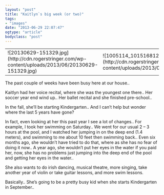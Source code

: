```yaml
---
layout: "post"
title: "Kaitlyn`s big week (or two)"
tags: 
- "images"
date: "2013-06-29 22:07:47"
ogtype: "article"
bodyclass: "post"
---
```


<table><tr><td>![20130629-151329.jpg](http://cdn.rogerstringer.com/wp-content/uploads/2013/06/20130629-151329.jpg)</td><td>![1005114_10151681295345901_1448796038_n](http://cdn.rogerstringer.com/wp-content/uploads/2013/06/1005114_10151681295345901_1448796038_n.jpg)</td><td>![20130629-151521.jpg](http://cdn.rogerstringer.com/wp-content/uploads/2013/06/20130629-151521-e1372782519352.jpg)</td></tr></table>The past couple of weeks have been busy here at our house..

Kaitlyn had her voice recital, where she was the youngest one there.. Her soccer year end wind up.. Her ballet recital and she finished pre-school..

In the fall, she’ll be starting Kindergarten.. And I can’t help but wonder where the last 5 years have gone?

In fact, even looking at her this past year I see a lot of changes.. For example, I took her swimming on Saturday.. We went for our usual 2 – 3 hours at the pool, and I watched her jumping in on the deep end (1.4 meters), and swimming to me about 10 feet then swimming back.. Even six months ago, she wouldn’t have tried to do that, where as she has no fear of doing it now.. A year ago, she wouldn’t put her eyes in the water if you paid her, now, she has no problems just jumping into the deep end of the pool and getting her eyes in the water..

She also wants to do irish dancing, musical theatre, more singing, take another year of violin or take guitar lessons, and more swim lessons.

Basically.. She’s going to be a pretty busy kid when she starts Kindergarten in September..